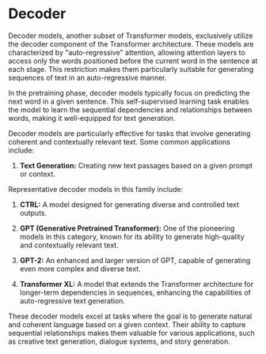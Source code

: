<h1>Decoder</h1>

Decoder models, another subset of Transformer models, exclusively utilize the decoder component of the Transformer architecture. These models are characterized by "auto-regressive" attention, allowing attention layers to access only the words positioned before the current word in the sentence at each stage. This restriction makes them particularly suitable for generating sequences of text in an auto-regressive manner.

In the pretraining phase, decoder models typically focus on predicting the next word in a given sentence. This self-supervised learning task enables the model to learn the sequential dependencies and relationships between words, making it well-equipped for text generation.

Decoder models are particularly effective for tasks that involve generating coherent and contextually relevant text. Some common applications include:

1. **Text Generation:** Creating new text passages based on a given prompt or context.

Representative decoder models in this family include:

1. **CTRL:** A model designed for generating diverse and controlled text outputs.

2. **GPT (Generative Pretrained Transformer):** One of the pioneering models in this category, known for its ability to generate high-quality and contextually relevant text.

3. **GPT-2:** An enhanced and larger version of GPT, capable of generating even more complex and diverse text.

4. **Transformer XL:** A model that extends the Transformer architecture for longer-term dependencies in sequences, enhancing the capabilities of auto-regressive text generation.

These decoder models excel at tasks where the goal is to generate natural and coherent language based on a given context. Their ability to capture sequential relationships makes them valuable for various applications, such as creative text generation, dialogue systems, and story generation.
